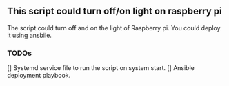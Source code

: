 ## This script could turn off/on light on raspberry pi

The script could turn off and on the light of Raspberry pi. You could deploy it using ansbile.

### TODOs
[] Systemd service file to run the script on system start.
[] Ansible deployment playbook.